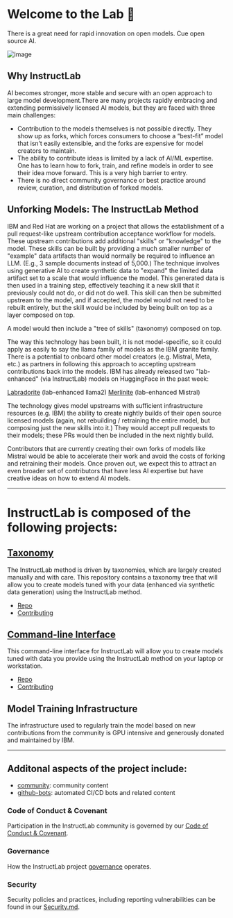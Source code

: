 # Welcome to the Lab 🔬
There is a great need for rapid innovation on open models.
Cue open source AI. 

![image](https://github.com/instruct-lab/community/assets/85503753/25fcefc7-a7ac-4511-90df-dc397ba741d5)

## Why InstructLab
AI becomes stronger, more stable and secure with an open approach to large model development.There are many projects rapidly embracing and extending permissively licensed AI models, but they are faced with three main challenges:
* Contribution to the models themselves is not possible directly.  They show up as forks, which forces consumers to choose a “best-fit” model that isn’t easily extensible, and the forks are expensive for model creators to maintain.
* The ability to contribute ideas is limited by a lack of AI/ML expertise.  One has to learn how to fork, train, and refine models in order to see their idea move forward.  This is a very high barrier to entry.
* There is no direct community governance or best practice around review, curation, and distribution of forked models.

## Unforking Models: The InstructLab Method
IBM and Red Hat are working on a project that allows the establishment of a pull request-like upstream contribution acceptance workflow for models. These upstream contributions add additional "skills" or "knowledge" to the model. These skills can be built by providing a much smaller number of "example" data artifacts than would normally be required to influence an LLM. (E.g., 3 sample documents instead of 5,000.) The technique involves using generative AI to create synthetic data to "expand" the limited data artifact set to a scale that would influence the model. This generated data is then used in a training step, effectively teaching it a new skill that it previously could not do, or did not do well.  This skill can then be submitted upstream to the model, and if accepted, the model would not need to be rebuilt entirely, but the skill would be included by being built on top as a layer composed on top.

A model would then include a "tree of skills" (taxonomy) composed on top.

The way this technology has been built, it is not model-specific, so it could apply as easily to say the llama family of models as the IBM granite family. There is a potential to onboard other model creators (e.g. Mistral, Meta, etc.) as partners in following this approach to accepting upstream contributions back into the models. IBM has already released two "lab-enhanced" (via InstructLab) models on HuggingFace in the past week:

[Labradorite](https://huggingface.co/ibm/labradorite-13b) (lab-enhanced llama2)
[Merlinite](https://huggingface.co/ibm/merlinite-7b) (lab-enhanced Mistral)

The technology gives model upstreams with sufficient infrastructure resources (e.g. IBM) the ability to create nightly builds of their open source licensed models (again, not rebuilding / retraining the entire model, but composing just the new skills into it.) They would accept pull requests to their models; these PRs would then be included in the next nightly build.

Contributors that are currently creating their own forks of models like Mistral would be able to accelerate their work and avoid the costs of forking and retraining their models.  Once proven out, we expect this to attract an even broader set of contributors that have less AI expertise but have creative ideas on how to extend AI models.

---

# InstructLab is composed of the following projects:

## [Taxonomy](https://github.com/instruct-lab/taxonomy)

The InstructLab method is driven by taxonomies, which are largely created manually and with care. This repository contains a taxonomy tree that will allow you to create models tuned with your data (enhanced via synthetic data generation) using the InstructLab method.

- [Repo]()
- [Contributing]()

## [Command-line Interface](https://github.com/instruct-lab/cli)

This command-line interface for InstructLab will allow you to create models tuned with data you provide using the InstructLab method on your laptop or workstation.

- [Repo]()
- [Contributing]()
  
## Model Training Infrastructure

The infrastructure used to regularly train the model based on new contributions from the community is GPU intensive and generously donated and maintained by IBM.

---

## Additonal aspects of the project include:

- [community](): community content
- [github-bots](): automated CI/CD bots and related content


### Code of Conduct & Covenant
Participation in the InstructLab community is governed by our [Code of Conduct & Covenant](https://github.com/instruct-lab/community/blob/main/CODE_OF_CONDUCT.md).

### Governance
How the InstructLab project [governance](https://github.com/instruct-lab/community/blob/main/governance.md) operates.

### Security
Security policies and practices, including reporting vulnerabilities can be found in our [Security.md](https://github.com/instruct-lab/community/blob/main/SECURITY.md).
